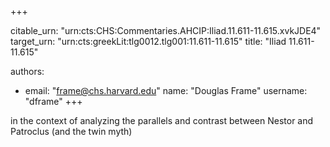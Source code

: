 +++


citable_urn: "urn:cts:CHS:Commentaries.AHCIP:Iliad.11.611-11.615.xvkJDE4"
target_urn: "urn:cts:greekLit:tlg0012.tlg001:11.611-11.615"
title: "Iliad 11.611-11.615"

authors:
- email: "frame@chs.harvard.edu"
  name: "Douglas Frame"
  username: "dframe"
+++

<p>in the context of analyzing the parallels and contrast between Nestor and Patroclus (and the twin myth)</p>